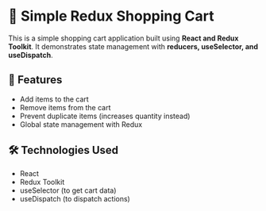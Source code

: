 # 🛒 Simple Redux Shopping Cart

This is a simple shopping cart application built using **React and Redux Toolkit**. It demonstrates state management with **reducers, useSelector, and useDispatch**.

## 🚀 Features

- Add items to the cart
- Remove items from the cart
- Prevent duplicate items (increases quantity instead)
- Global state management with Redux

## 🛠️ Technologies Used

- React
- Redux Toolkit
- useSelector (to get cart data)
- useDispatch (to dispatch actions)

